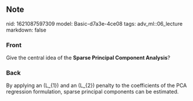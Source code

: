 ## Note
nid: 1621087597309
model: Basic-d7a3e-4ce08
tags: adv_ml::06_lecture
markdown: false

### Front
Give the central idea of the <b>Sparse Principal Component
Analysis</b>?

### Back
By applying an \(L_{1}\) and an \(L_{2}\) penalty to the coefficients of the PCA regression formulation, sparse principal components can be estimated.
